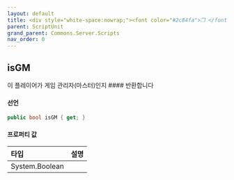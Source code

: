 ```yaml
---
layout: default
title: <div style="white-space:nowrap;"><font color="#2c84fa">❒ </font>isGM</div>
parent: ScriptUnit
grand_parent: Commons.Server.Scripts
nav_order: 0
---
```


<!-- 아래로 편집 -->

## isGM
이 플레이어가 게임 관리자(마스터)인지 #### 반환합니다

#### 선언
```cs
public bool isGM { get; }
```

#### 프로퍼티 값


|타입|설명|
|:-|:-|
|System.Boolean|	